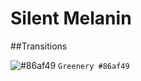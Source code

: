 # Silent Melanin

##Transitions

![#86af49](https://placehold.it/15/86af49/000000?text=+) `Greenery #86af49`
